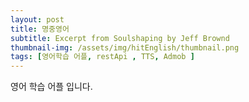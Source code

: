 ```yaml
---
layout: post
title: 명중영어
subtitle: Excerpt from Soulshaping by Jeff Brownd
thumbnail-img: /assets/img/hitEnglish/thumbnail.png
tags: [영어학습 어플, restApi , TTS, Admob ]
---
```


영어 학습 어플 입니다.
